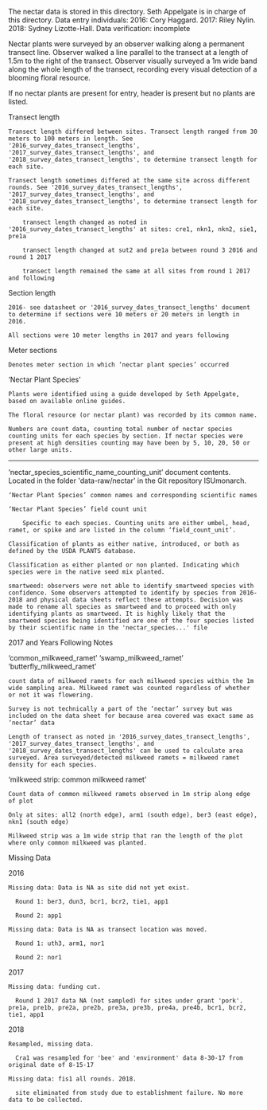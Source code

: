 The nectar data is stored in this directory. 
Seth Appelgate is in charge of this directory.
Data entry individuals: 2016: Cory Haggard. 2017: Riley Nylin. 2018: Sydney Lizotte-Hall.
Data verification: incomplete

Nectar plants were surveyed by an observer walking along a permanent transect line. Observer walked a line parallel to the transect at a length of 1.5m to the right of the transect. Observer visually surveyed a 1m wide band along the whole length of the transect, recording every visual detection of a blooming floral resource.

If no nectar plants are present for entry, header is present but no plants are listed.

Transect length
  
    Transect length differed between sites. Transect length ranged from 30 meters to 100 meters in length. See '2016_survey_dates_transect_lengths', '2017_survey_dates_transect_lengths', and '2018_survey_dates_transect_lengths', to determine transect length for each site.

    Transect length sometimes differed at the same site across different rounds. See '2016_survey_dates_transect_lengths', '2017_survey_dates_transect_lengths', and '2018_survey_dates_transect_lengths', to determine transect length for each site.

        transect length changed as noted in '2016_survey_dates_transect_lengths' at sites: cre1, nkn1, nkn2, sie1, pre1a 

        transect length changed at sut2 and pre1a between round 3 2016 and round 1 2017
        
        transect length remained the same at all sites from round 1 2017 and following
Section length 

    2016- see datasheet or '2016_survey_dates_transect_lengths' document to determine if sections were 10 meters or 20 meters in length in 2016. 

    All sections were 10 meter lengths in 2017 and years following

Meter sections

    Denotes meter section in which ‘nectar plant species’ occurred

‘Nectar Plant Species’

    Plants were identified using a guide developed by Seth Appelgate, based on available online guides.

    The floral resource (or nectar plant) was recorded by its common name. 

    Numbers are count data, counting total number of nectar species counting units for each species by section. If nectar species were present at high densities counting may have been by 5, 10, 20, 50 or other large units.
---
‘nectar_species_scientific_name_counting_unit’ document contents. Located in the folder 'data-raw/nectar' in the Git repository ISUmonarch.

    ‘Nectar Plant Species’ common names and corresponding scientific names

    ‘Nectar Plant Species’ field count unit 

        Specific to each species. Counting units are either umbel, head, ramet, or spike and are listed in the column ‘field_count_unit’.

    Classification of plants as either native, introduced, or both as defined by the USDA PLANTS database.

    Classification as either planted or non planted. Indicating which species were in the native seed mix planted.

    smartweed: observers were not able to identify smartweed species with confidence. Some observers attempted to identify by species from 2016-2018 and physical data sheets reflect these attempts. Decision was made to rename all species as smartweed and to proceed with only identifying plants as smartweed. It is highly likely that the smartweed species being identified are one of the four species listed by their scientific name in the 'nectar_species...' file

2017 and Years Following Notes

  ‘common_milkweed_ramet’ ‘swamp_milkweed_ramet’ ‘butterfly_milkweed_ramet’
    
    count data of milkweed ramets for each milkweed species within the 1m wide sampling area. Milkweed ramet was counted regardless of whether or not it was flowering. 
    
    Survey is not technically a part of the ‘nectar’ survey but was included on the data sheet for because area covered was exact same as ‘nectar’ data

    Length of transect as noted in '2016_survey_dates_transect_lengths', '2017_survey_dates_transect_lengths', and '2018_survey_dates_transect_lengths' can be used to calculate area surveyed. Area surveyed/detected milkweed ramets = milkweed ramet density for each species.

  ‘milkweed strip: common milkweed ramet’

    Count data of common milkweed ramets observed in 1m strip along edge of plot

    Only at sites: all2 (north edge), arm1 (south edge), ber3 (east edge), nkn1 (south edge)

    Milkweed strip was a 1m wide strip that ran the length of the plot where only common milkweed was planted. 

Missing Data

  2016
    
    Missing data: Data is NA as site did not yet exist.  
      
      Round 1: ber3, dun3, bcr1, bcr2, tie1, app1
      
      Round 2: app1
    
    Missing data: Data is NA as transect location was moved.
      
      Round 1: uth3, arm1, nor1

      Round 2: nor1
  2017
    
    Missing data: funding cut.
      
      Round 1 2017 data NA (not sampled) for sites under grant 'pork'. pre1a, pre1b, pre2a, pre2b, pre3a, pre3b, pre4a, pre4b, bcr1, bcr2, tie1, app1

  2018
    
    Resampled, missing data.
      
      Cra1 was resampled for 'bee' and 'environment' data 8-30-17 from original date of 8-15-17      

    Missing data: fis1 all rounds. 2018.
      
      site eliminated from study due to establishment failure. No more data to be collected.
